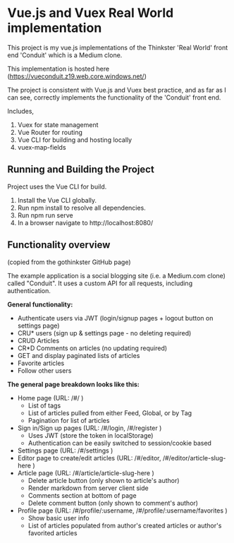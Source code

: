 # Vue.js and Vuex Real World implementation 

This project is my vue.js implementations of the Thinkster 'Real World' front end 'Conduit' which is a Medium clone.

This implementation is hosted here (https://vueconduit.z19.web.core.windows.net/)

The project is consistent with Vue.js and Vuex best practice, and as far as I can see, correctly implements the functionality of the 'Conduit' front end.

Includes,

1. Vuex for state management
2. Vue Router for routing
3. Vue CLI for building and hosting locally
4. vuex-map-fields 

## Running and Building the Project 

Project uses the Vue CLI for build.

1. Install the Vue CLI globally. 
2. Run npm install to resolve all dependencies. 
3. Run npm run serve
4. In a browser navigate to http://localhost:8080/

## Functionality overview

(copied from the gothinkster GitHub page)

The example application is a social blogging site (i.e. a Medium.com clone) called "Conduit". It uses a custom API for all requests, including authentication. 

**General functionality:**

- Authenticate users via JWT (login/signup pages + logout button on settings page)
- CRU* users (sign up & settings page - no deleting required)
- CRUD Articles
- CR*D Comments on articles (no updating required)
- GET and display paginated lists of articles
- Favorite articles
- Follow other users

**The general page breakdown looks like this:**

- Home page (URL: /#/ )
    - List of tags
    - List of articles pulled from either Feed, Global, or by Tag
    - Pagination for list of articles
- Sign in/Sign up pages (URL: /#/login, /#/register )
    - Uses JWT (store the token in localStorage)
    - Authentication can be easily switched to session/cookie based
- Settings page (URL: /#/settings )
- Editor page to create/edit articles (URL: /#/editor, /#/editor/article-slug-here )
- Article page (URL: /#/article/article-slug-here )
    - Delete article button (only shown to article's author)
    - Render markdown from server client side
    - Comments section at bottom of page
    - Delete comment button (only shown to comment's author)
- Profile page (URL: /#/profile/:username, /#/profile/:username/favorites )
    - Show basic user info
    - List of articles populated from author's created articles or author's favorited articles
